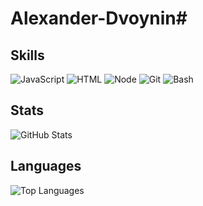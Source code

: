 # Alexander-Dvoynin#

## Skills
<p align="left">
  <img src="https://img.shields.io/badge/-JavaScript-F7DF1E?logo=javascript&logoColor=black" alt="JavaScript" />
  <img src="https://img.shields.io/badge/-Docker-2496ED?logo=docker&logoColor=white" alt="HTML" />
  <img src="https://img.shields.io/badge/-Kubernetes-326CE5?logo=kubernetes&logoColor=white" alt="Node" />
  <img src="https://img.shields.io/badge/-Git-F05032?logo=git&logoColor=white" alt="Git" />
  <img src="https://img.shields.io/badge/-Bash-4EAA25?logo=gnubash&logoColor=white" alt="Bash" />
</p>

## Stats
![GitHub Stats](https://github-readme-stats.vercel.app/api?username=alexander-dvoynin&show_icons=true&theme=radical)

## Languages
![Top Languages](https://github-readme-stats.vercel.app/api/top-langs/?username=alexander-dvoynin&layout=compact&theme=radical)
